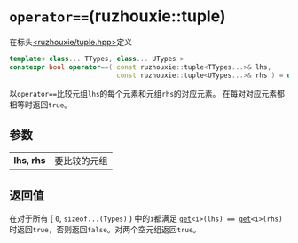 # `operator==`(ruzhouxie::tuple)
在标头[<ruzhouxie/tuple.hpp>](../tuple.md)定义
```cpp
template< class... TTypes, class... UTypes >
constexpr bool operator==( const ruzhouxie::tuple<TTypes...>& lhs,
                           const ruzhouxie::tuple<UTypes...>& rhs ) = default;
```
以`operator==`比较元组`lhs`的每个元素和元组`rhs`的对应元素。
在每对对应元素都相等时返回`true`。
## 参数
|||
|-|-|
|**lhs, rhs**|要比较的元组|
## 返回值
在对于所有 [ `0`​, `sizeof...(Types)` ) 中的`i`都满足 [`get`](tuple/get.md)`<i>(lhs) == `[`get`](tuple/get.md)`<i>(rhs)`时返回`true`，否则返回`false`。对两个空元组返回`true`。